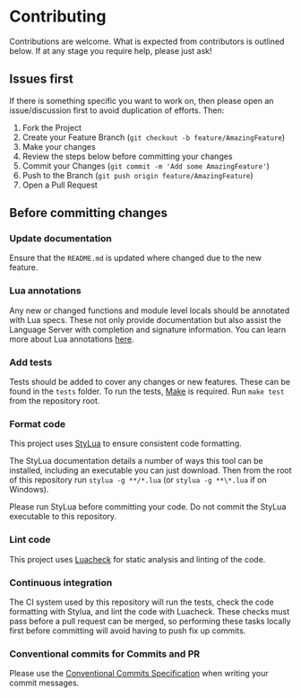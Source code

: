 # Contributing

Contributions are welcome. What is expected from contributors is outlined below. If at any stage you require help, please just ask!

## Issues first

If there is something specific you want to work on, then please open an issue/discussion first to avoid duplication of efforts. Then:

1. Fork the Project
2. Create your Feature Branch (`git checkout -b feature/AmazingFeature`)
3. Make your changes
4. Review the steps below before committing your changes
5. Commit your Changes (`git commit -m 'Add some AmazingFeature'`)
6. Push to the Branch (`git push origin feature/AmazingFeature`)
7. Open a Pull Request

## Before committing changes

### Update documentation

Ensure that the `README.md` is updated where changed due to the new feature.

### Lua annotations

Any new or changed functions and module level locals should be annotated with Lua specs. These not only provide documentation but also assist the Language Server with completion and signature information. You can learn more about Lua annotations [here](https://luals.github.io/wiki/annotations/).

### Add tests

Tests should be added to cover any changes or new features. These can be found in the `tests` folder. To run the tests, [Make](https://www.gnu.org/software/make/) is required. Run `make test` from the repository root.

### Format code

This project uses [StyLua](https://github.com/JohnnyMorganz/StyLua) to ensure consistent code formatting.

The StyLua documentation details a number of ways this tool can be installed, including an executable you can just download. Then from the root of this repository run `stylua -g **/*.lua` (or `stylua -g **\*.lua` if on Windows).

Please run StyLua before committing your code. Do not commit the StyLua executable to this repository.

### Lint code

This project uses [Luacheck](https://github.com/mpeterv/luacheck) for static analysis and linting of the code.

### Continuous integration
The CI system used by this repository will run the tests, check the code formatting with Stylua, and lint the code with Luacheck. These checks must pass before a pull request can be merged, so performing these tasks locally first before committing will avoid having to push fix up commits.

### Conventional commits for Commits and PR

Please use the [Conventional Commits Specification](https://www.conventionalcommits.org/en/v1.0.0/) when writing your commit messages.
